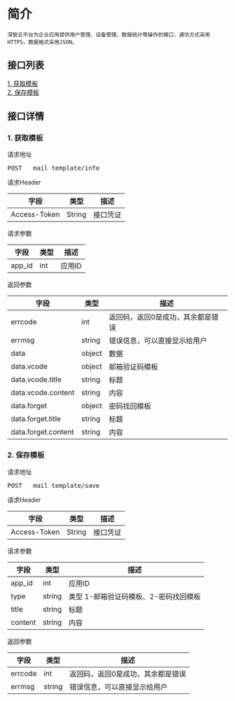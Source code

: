 # 简介
	深智云平台为企业应用提供用户管理、设备管理、数据统计等操作的接口，通讯方式采用HTTPS，数据格式采用JSON。
## 接口列表
[1. 获取模板](#api_1)
</br>[2. 保存模板](#api_2)
</br>
## 接口详情
### <a name='api_1'>1. 获取模板</a>
请求地址

<pre>POST	mail_template/info</pre>

请求Header

|字段|类型|描述|
|--|--|--|
|Access-Token|String|接口凭证|

请求参数

|字段|类型|描述|
|--|--|--|
|app_id|int|应用ID|

返回参数

|字段|类型|描述|
|--|--|--|
|errcode|int|返回码，返回0是成功，其余都是错误|
|errmsg|string|错误信息，可以直接显示给用户|
|data|object|数据|
|data.vcode|object|邮箱验证码模板|
|data.vcode.title|string|标题|
|data.vcode.content|string|内容|
|data.forget|object|密码找回模板|
|data.forget.title|string|标题|
|data.forget.content|string|内容|

### <a name='api_2'>2. 保存模板</a>
请求地址

<pre>POST	mail_template/save</pre>

请求Header

|字段|类型|描述|
|--|--|--|
|Access-Token|String|接口凭证|

请求参数

|字段|类型|描述|
|--|--|--|
|app_id|int|应用ID|
|type|string|类型 1-邮箱验证码模板、2-密码找回模板|
|title|string|标题|
|content|string|内容|

返回参数

|字段|类型|描述|
|--|--|--|
|errcode|int|返回码，返回0是成功，其余都是错误|
|errmsg|string|错误信息，可以直接显示给用户|

